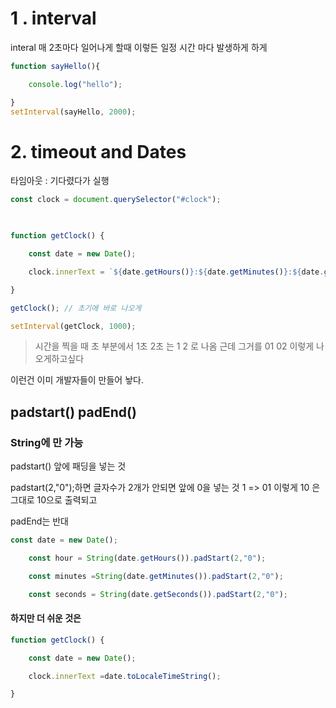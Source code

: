 # 1 . interval

interal 매 2초마다 일어나게 할때 이렇든 일정 시간 마다 발생하게 하게 
```js
function sayHello(){

    console.log("hello");

}
setInterval(sayHello, 2000);
```

# 2. timeout and Dates

타임아웃 : 기다렸다가 실행 
```js
const clock = document.querySelector("#clock");

  

function getClock() {

    const date = new Date();

    clock.innerText = `${date.getHours()}:${date.getMinutes()}:${date.getSeconds()}`;

}

getClock(); // 초기에 바로 나오게

setInterval(getClock, 1000);
```

> 시간을 찍을 때 초 부분에서 1초 2초 는 1 2 로 나옴 근데 
> 그거를 01 02 이렇게 나오게하고싶다 

이런건 이미 개발자들이 만들어 놯다.

## padstart() padEnd()
### String에 만 가능 
padstart() 앞에 패딩을 넣는 것 

padstart(2,"0");하면 글자수가 2개가 안되면 앞에 0을 넣는 것 
1 => 01 이렇게 10 은 그대로 10으로 출력되고

padEnd는 반대 
```js
const date = new Date();

    const hour = String(date.getHours()).padStart(2,"0");

    const minutes =String(date.getMinutes()).padStart(2,"0");

    const seconds = String(date.getSeconds()).padStart(2,"0");
```

#### 하지만 더 쉬운 것은 
```js
function getClock() {

    const date = new Date();

    clock.innerText =date.toLocaleTimeString();

}
```
